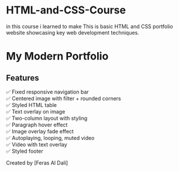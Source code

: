 # HTML-and-CSS-Course


in this course i learned to make This is basic HTML and CSS portfolio website showcasing key web development techniques.

# My Modern Portfolio
## Features

✅ Fixed responsive navigation bar  
✅ Centered image with filter + rounded corners  
✅ Styled HTML table  
✅ Text overlay on image  
✅ Two-column layout with styling  
✅ Paragraph hover effect  
✅ Image overlay fade effect  
✅ Autoplaying, looping, muted video  
✅ Video with text overlay  
✅ Styled footer  


Created by [Feras Al Dali]
